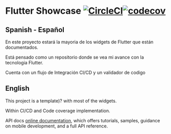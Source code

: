 # Flutter Showcase [![CircleCI](https://circleci.com/gh/geordanex/Flutter-showcase.svg?style=shield)](https://circleci.com/gh/geordanex/Flutter-showcase)[![codecov](https://codecov.io/gh/geordanex/Flutter-Course/branch/master/graph/badge.svg)](https://codecov.io/gh/geordanex/Flutter-Course)

## Spanish - Español
En este proyecto estará la mayoria de los widgets de Flutter que están documentados.

Está pensado como un repositorio donde se vea mi avance con la tecnologia Flutter.

Cuenta con un flujo de Integración CI/CD y un validador de codigo

## English

This project is a template)? with most of the widgets.

Within CI/CD and Code coverage implementation.

API docs
[online documentation](https://flutter.io/docs), which offers tutorials,
samples, guidance on mobile development, and a full API reference.
